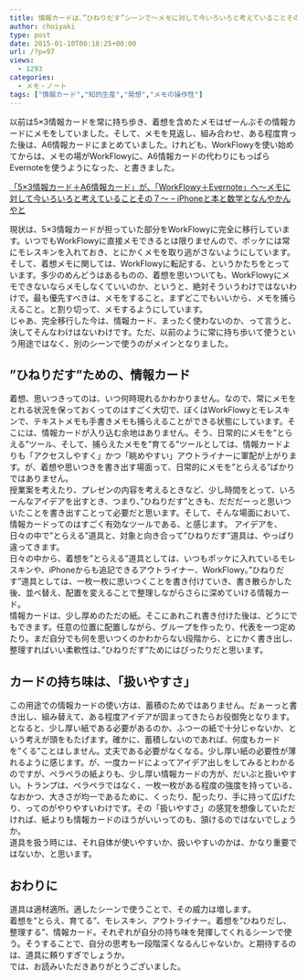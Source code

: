 ```yaml
---
title: 情報カードは、”ひねりだす”シーンで～メモに対して今いろいろと考えていることその８～
author: choiyaki
type: post
date: 2015-01-10T00:18:25+00:00
url: /?p=97
views:
  - 1293
categories:
  - メモ・ノート
tags: ["情報カード","知的生産","発想","メモの操作性"]
---
```

以前は5×3情報カードを常に持ち歩き、着想を含めたメモはぜーんぶその情報カードにメモをしていました。そして、メモを見返し、組み合わせ、ある程度育った後は、A6情報カードにまとめていました。けれども、WorkFlowyを使い始めてからは、メモの場がWorkFlowyに、A6情報カードの代わりにもっぱらEvernoteを使うようになった、と書きました。

[「5×3情報カード＋A6情報カード」が、「WorkFlowy＋Evernote」へ～メモに対して今いろいろと考えていることその７～ &#8211; iPhoneと本と数学となんやかんやと][1]

現状は、5×3情報カードが担っていた部分をWorkFlowyに完全に移行しています。いつでもWorkFlowyに直接メモできるとは限りませんので、ポッケには常にモレスキンを入れておき、とにかくメモを取り逃がさないようにしています。そして、着想メモに関しては、WorkFlowyに転記する、というかたちをとっています。多少のめんどうはあるものの、着想を思いついても、WorkFlowyにメモできないならメモしなくていいのか、というと、絶対そういうわけではないわけで。最も優先すべきは、メモをすること。まずどこでもいいから、メモを捕らえること。と割り切って、メモするようにしています。  
じゃあ、完全移行した今は、情報カード、まったく使わないのか、って言うと、決してそんなわけはないわけです。ただ、以前のように常に持ち歩いて使うという用途ではなく、別のシーンで使うのがメインとなりました。

## ”ひねりだす”ための、情報カード

着想、思いつきってのは、いつ何時現れるかわかりません。なので、常にメモをとれる状況を保っておくってのはすごく大切で、ぼくはWorkFlowyとモレスキンで、テキストメモも手書きメモも捕らえることができる状態にしています。そこには、情報カードが入り込む余地はありません。そう、日常的にメモを”とらえる”ツール、そして、捕らえたメモを”育てる”ツールとしては、情報カードよりも「アクセスしやすく」かつ「眺めやすい」アウトライナーに軍配が上がります。が、着想や思いつきを書き出す場面って、日常的にメモを”とらえる”ばかりではありません。  
授業案を考えたり、プレゼンの内容を考えるときなど、少し時間をとって、いろーんなアイデアを出すとき、つまり、”ひねりだす”ときも、だだだーっと思いついたことを書き出すことって必要だと思います。そして、そんな場面において、情報カードってのはすごく有効なツールである、と感じます。 アイデアを、日々の中で”とらえる”道具と、対象と向き合って”ひねりだす”道具は、やっぱり違ってきます。  
日々の中から、着想を”とらえる”道具としては、いつもポッケに入れているモレスキンや、iPhoneからも追記できるアウトライナー、WorkFlowy。”ひねりだす”道具としては、一枚一枚に思いつくことを書き付けていき、書き散らかした後、並べ替え、配置を変えることで整理しながらさらに深めていける情報カード。  
情報カードは、少し厚めのただの紙。そこにあれこれ書き付けた後は、どうにでもできます。任意の位置に配置しながら、グループを作ったり、代表を一つ定めたり。まだ自分でも何を思いつくのかわからない段階から、とにかく書き出し、整理すればいい柔軟性は、”ひねりだす”ためにはぴったりだと思います。

## カードの持ち味は、「扱いやすさ」

この用途での情報カードの使い方は、蓄積のためではありません。だぁーっと書き出し、組み替えて、ある程度アイデアが固まってきたらお役御免となります。となると、少し厚い紙である必要があるのか、ふつーの紙で十分じゃないか、という考えが頭をもたげます。確かに、蓄積しないのであれば、何度もカードを”くる”ことはしません。丈夫である必要がなくなる。少し厚い紙の必要性が薄れるように感じます。が、一度カードによってアイデア出しをしてみるとわかるのですが、ペラペラの紙よりも、少し厚い情報カードの方が、だいぶと扱いやすい。トランプは、ペラペラではなく、一枚一枚がある程度の強度を持っている、なおかつ、大きさが均一であるために、くったり、配ったり、手に持って広げたり、ってのがやりやすいわけです。その「扱いやすさ」の感覚を想像していただければ、紙よりも情報カードのほうがいいってのも、頷けるのではないでしょうか。  
道具を扱う時には、それ自体が使いやすいか、扱いやすいのかは、かなり重要ではないか、と思います。

## おわりに

道具は適材適所。適したシーンで使うことで、その威力は増します。  
着想を”とらえ、育てる”、モレスキン、アウトライナー。着想を”ひねりだし、整理する”、情報カード。それぞれが自分の持ち味を発揮してくれるシーンで使う。そうすることで、自分の思考も一段階深くなるんじゃないか。と期待するのは、道具に頼りすぎでしょうか。  
では、お読みいただきありがとうございました。

 [1]: https://choiyaki.com/?p=94 "「5×3情報カード＋A6情報カード」が、「WorkFlowy＋Evernote」へ～メモに対して今いろいろと考えていることその７～ - iPhoneと本と数学となんやかんやと"